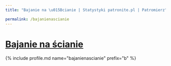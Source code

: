 ```yaml
---
title: "Bajanie na \u015Bcianie | Statystyki patronite.pl | Patromierz"

permalink: /bajanienascianie
---
```


# [Bajanie na ścianie](https://patronite.pl/bajanienascianie)

{% include profile.md name="bajanienascianie" prefix="b" %}
